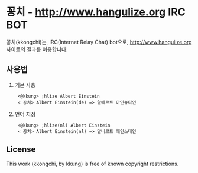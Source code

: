 꽁치 - http://www.hangulize.org IRC BOT
=======================================

꽁치(kkongchi)는, IRC(Internet Relay Chat) bot으로, 
http://www.hangulize.org 사이트의 결과를 이용합니다.

사용법
------

1. 기본 사용

        <@kkung> ;hlize Albert Einstein
        < 꽁치> Albert Einstein(de) => 알베르트 아인슈타인


2. 언어 지정

        <@kkung> ;hlize(nl) Albert Einstein
        < 꽁치> Albert Einstein(nl) => 알버르트 에인스테인

License
--------

This work (kkongchi, by kkung) is free of known copyright restrictions.
